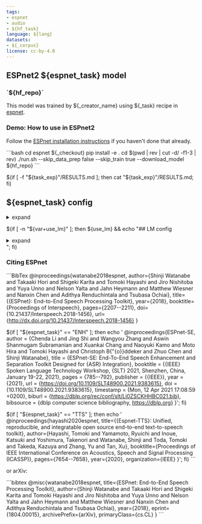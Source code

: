 ```yaml
---
tags:
- espnet
- audio
- ${hf_task}
language: ${lang}
datasets:
- ${_corpus}
license: cc-by-4.0
---
```


## ESPnet2 ${espnet_task} model

### \`${hf_repo}\`

This model was trained by ${_creator_name} using ${_task} recipe in [espnet](https://github.com/espnet/espnet/).

### Demo: How to use in ESPnet2

Follow the [ESPnet installation instructions](https://espnet.github.io/espnet/installation.html)
if you haven't done that already.

\`\`\`bash
cd espnet
${_checkout}
pip install -e .
cd $(pwd | rev | cut -d/ -f1-3 | rev)
./run.sh --skip_data_prep false --skip_train true --download_model ${hf_repo}
\`\`\`

$(if [ -f "${task_exp}"/RESULTS.md ]; then
  cat "${task_exp}"/RESULTS.md;
fi)

## ${espnet_task} config

<details><summary>expand</summary>

\`\`\`
$(cat "${task_exp}"/config.yaml)
\`\`\`

</details>

$(if [ -n "${var+use_lm}" ]; then
  ${use_lm} && echo "## LM config

<details><summary>expand</summary>

\`\`\`
  $(cat "${lm_exp}"/config.yaml)
\`\`\`

</details>
    ";
fi)

### Citing ESPnet

\`\`\`BibTex
@inproceedings{watanabe2018espnet,
  author={Shinji Watanabe and Takaaki Hori and Shigeki Karita and Tomoki Hayashi and Jiro Nishitoba and Yuya Unno and Nelson Yalta and Jahn Heymann and Matthew Wiesner and Nanxin Chen and Adithya Renduchintala and Tsubasa Ochiai},
  title={{ESPnet}: End-to-End Speech Processing Toolkit},
  year={2018},
  booktitle={Proceedings of Interspeech},
  pages={2207--2211},
  doi={10.21437/Interspeech.2018-1456},
  url={http://dx.doi.org/10.21437/Interspeech.2018-1456}
}

$(if [ "${espnet_task}" == "ENH" ]; then
  echo '
@inproceedings{ESPnet-SE,
  author = {Chenda Li and Jing Shi and Wangyou Zhang and Aswin Shanmugam Subramanian and Xuankai Chang and
  Naoyuki Kamo and Moto Hira and Tomoki Hayashi and Christoph B{"{o}}ddeker and Zhuo Chen and Shinji Watanabe},
  title = {ESPnet-SE: End-To-End Speech Enhancement and Separation Toolkit Designed for {ASR} Integration},
  booktitle = {{IEEE} Spoken Language Technology Workshop, {SLT} 2021, Shenzhen, China, January 19-22, 2021},
  pages = {785--792},
  publisher = {{IEEE}},
  year = {2021},
  url = {https://doi.org/10.1109/SLT48900.2021.9383615},
  doi = {10.1109/SLT48900.2021.9383615},
  timestamp = {Mon, 12 Apr 2021 17:08:59 +0200},
  biburl = {https://dblp.org/rec/conf/slt/Li0ZSCKHHBC021.bib},
  bibsource = {dblp computer science bibliography, https://dblp.org}
}';
fi)

$(if [ "${espnet_task}" == "TTS" ]; then
  echo '
@inproceedings{hayashi2020espnet,
  title={{Espnet-TTS}: Unified, reproducible, and integratable open source end-to-end text-to-speech toolkit},
  author={Hayashi, Tomoki and Yamamoto, Ryuichi and Inoue, Katsuki and Yoshimura, Takenori and Watanabe, Shinji and Toda, Tomoki and Takeda, Kazuya and Zhang, Yu and Tan, Xu},
  booktitle={Proceedings of IEEE International Conference on Acoustics, Speech and Signal Processing (ICASSP)},
  pages={7654--7658},
  year={2020},
  organization={IEEE}
}';
fi)
\`\`\`

or arXiv:

\`\`\`bibtex
@misc{watanabe2018espnet,
  title={ESPnet: End-to-End Speech Processing Toolkit},
  author={Shinji Watanabe and Takaaki Hori and Shigeki Karita and Tomoki Hayashi and Jiro Nishitoba and Yuya Unno and Nelson Yalta and Jahn Heymann and Matthew Wiesner and Nanxin Chen and Adithya Renduchintala and Tsubasa Ochiai},
  year={2018},
  eprint={1804.00015},
  archivePrefix={arXiv},
  primaryClass={cs.CL}
}
\`\`\`
